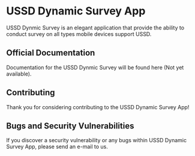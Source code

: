 # USSD Dynamic Survey App


USSD Dynmic Survey is an elegant application  that provide the ability to conduct survey on all types mobile devices support USSD.
 


## Official Documentation

Documentation for the USSD Dynmic Survey will be found here (Not yet available).


## Contributing

Thank you for considering contributing to the USSD Dynamic Survey App! 


## Bugs and Security  Vulnerabilities

If you discover a security vulnerability or any bugs within USSD Dynamic Survey App, please send an e-mail to us.  
